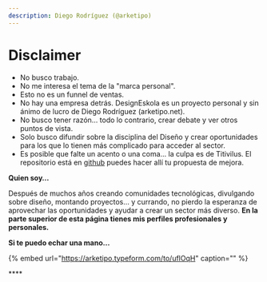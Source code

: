 ```yaml
---
description: Diego Rodríguez (@arketipo)
---
```


# Disclaimer

* No busco trabajo.
* No me interesa el tema de la "marca personal".
* Esto no es un funnel de ventas.
* No hay una empresa detrás. DesignEskola es un proyecto personal y sin ánimo de lucro de Diego Rodríguez \(arketipo.net\).
* No busco tener razón… todo lo contrario, crear debate y ver otros puntos de vista.
* Solo busco difundir sobre la disciplina del Diseño y crear oportunidades para los que lo tienen más complicado para acceder al sector.
* Es posible que falte un acento o una coma… la culpa es de Titivilus. El repositorio está en [github](https://github.com/arketipo/DesignEskola) puedes hacer allí tu propuesta de mejora.

**Quien soy…**

Después de muchos años creando comunidades tecnológicas, divulgando sobre diseño, montando proyectos… y currando, no pierdo la esperanza de aprovechar las oportunidades y ayudar a crear un sector más diverso. **En la parte superior de esta página tienes mis perfiles profesionales y personales.**

**Si te puedo echar una mano…**

{% embed url="https://arketipo.typeform.com/to/uflOqH" caption="" %}

\*\*\*\*


